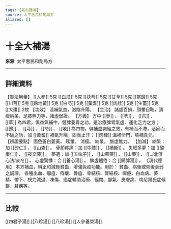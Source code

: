 ```yaml
---
tags: [氣血雙補]
source: 太平惠民和劑局方
aliases: []
---
```


# 十全大補湯

**來源**: 太平惠民和劑局方  

---

## 詳細資料
【製法用量】 [[人參]] 5克 [[白朮]] 5克 [[茯苓]] 5克 [[甘草]] 5克 [[當歸]] 5克 [[川芎]] 5克 [[熟地黃]] 5克 [[白芍]] 5克 [[黃耆]] 5克 [[肉桂]] 5克 [[生薑]] 5克 [[大棗]] 2枚
【功效】
溫補氣血，滋陰升陽。
【主治】
諸虛百損，頭暈目眩，消瘦納呆，足膝無力等，諸虛弱證。
【方義】
方中 [[參]] 、 [[苓]] 、 [[朮]] 、 [[草]] 為四君，俱益氣補中，健脾養胃之功，是治療脾胃氣虛、運化乏力之方； [[歸]] 、 [[芎]] 、 [[芍]] 、 [[地]] 為四物，俱補血調經之效，有補而不滯，活瘀而不破之功，加 [[黃耆]] 補氣升陽，固表止汗； [[肉桂]] 溫補命門，填補真元。
【辨證要點】
面色蒼白萎黃。
眩暈。
消瘦。
納呆。
脈虛無力。
【加減】
納呆：加 [[砂仁]] 、 [[山查]] 。
骨節疼痛：加 [[牛膝]] 、 [[續斷]] 。
失眠多夢：加 [[酸棗仁]] 、 [[夜交藤]] 。
夢遺：加 [[五味子]] 、 [[山茱萸]] 、 [[山藥]] 、 [[../北溟心法/麥冬]] 。
心虛驚悸：合 [[養心湯]] 。
脾虛體倦：合 [[歸脾湯]] 。
【現代應用】
本方補血，糾正和減輕貧血，增強免疫功能。用於：
貧血、病後或術後衰弱之調理。
各種出血、癰疽、痔瘻、骨疽、骨結核、腎結核、瘰癧、白血病、夢精、帶下、視力減退、凍傷、癌症輔助治療、經閉、腳氣、皮膚病、梅尼爾氏症候群、耳疾等。

---

## 比較
[[四君子湯]]
[[八珍湯]]
[[八珍湯]]
[[人參養榮湯]]
